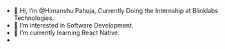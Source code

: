 - 👋 Hi, I’m @Himanshu Pahuja, Currently Doing the Internship at Blinklabs Technologies.
- 👀 I’m interested in Software Development.
- 🌱 I’m currently learning React Native.
-

<!---
Himanshu-180875/Himanshu-180875 is a ✨ special ✨ repository because its `README.md` (this file) appears on your GitHub profile.
You can click the Preview link to take a look at your changes.
--->
